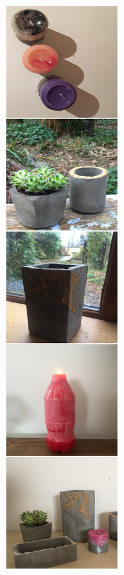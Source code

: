 
<div class="row">
							<article class="col-6 col-12-xsmall work-item">
								<img src="images/11.JPG" width="300" height="300"/>
	                                                </article>
							<article class="col-6 col-12-xsmall work-item">
								<img src="images/12.JPG" width="300" height="300"/>
	                                                </article>
							<article class="col-6 col-12-xsmall work-item">
								<img src="images/13.JPG" width="300" height="300"/>
	                                                </article>
							<article class="col-6 col-12-xsmall work-item">
								<img src="images/14.JPG" width="300" height="300"/>
	                                                </article>
							<article class="col-6 col-12-xsmall work-item">
								<img src="images/15.JPG" width="300" height="300"/>
	                                                </article>

							
